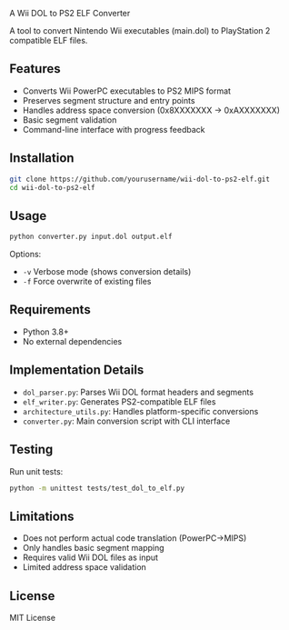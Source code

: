 A Wii DOL to PS2 ELF Converter

A tool to convert Nintendo Wii executables (main.dol) to PlayStation 2 compatible ELF files.

## Features
- Converts Wii PowerPC executables to PS2 MIPS format
- Preserves segment structure and entry points
- Handles address space conversion (0x8XXXXXXX → 0xAXXXXXXX)
- Basic segment validation
- Command-line interface with progress feedback

## Installation
```bash
git clone https://github.com/yourusername/wii-dol-to-ps2-elf.git
cd wii-dol-to-ps2-elf
```

## Usage
```bash
python converter.py input.dol output.elf
```

Options:
- `-v` Verbose mode (shows conversion details)
- `-f` Force overwrite of existing files

## Requirements
- Python 3.8+
- No external dependencies

## Implementation Details
- `dol_parser.py`: Parses Wii DOL format headers and segments
- `elf_writer.py`: Generates PS2-compatible ELF files
- `architecture_utils.py`: Handles platform-specific conversions
- `converter.py`: Main conversion script with CLI interface

## Testing
Run unit tests:
```bash
python -m unittest tests/test_dol_to_elf.py
```

## Limitations
- Does not perform actual code translation (PowerPC→MIPS)
- Only handles basic segment mapping
- Requires valid Wii DOL files as input
- Limited address space validation

## License
MIT License
